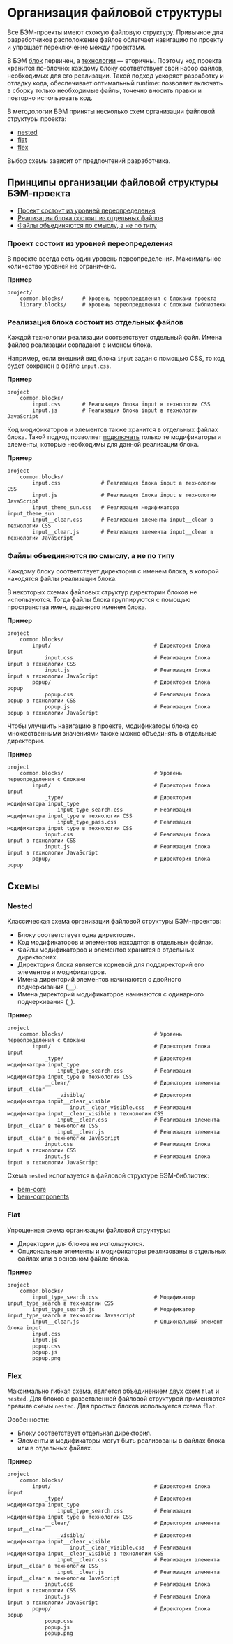# Организация файловой структуры

Все БЭМ-проекты имеют схожую файловую структуру. Привычное для разработчиков расположение файлов облегчает навигацию по проекту и упрощает переключение между проектами.

В БЭМ [блок](../key-concepts/key-concepts.ru.md#Блок) первичен, а [технологии](../key-concepts/key-concepts.ru.md#Технология-реализации)  — вторичны. Поэтому код проекта хранится по-блочно: каждому блоку соответствует свой набор файлов, необходимых для его реализации. Такой подход ускоряет разработку и отладку кода, обеспечивает оптимальный runtime: позволяет включать в сборку только необходимые файлы, точечно вносить правки и повторно использовать код. 

В методологии БЭМ приняты несколько схем организации файловой структуры проекта:

* [nested](#nested)
* [flat](#flat)
* [flex](#flex)

Выбор схемы зависит от предпочтений разработчика.

## Принципы организации файловой структуры БЭМ-проекта

* [Проект состоит из уровней переопределения](#Проект-состоит-из-уровней-переопределения)
* [Реализация блока состоит из отдельных файлов](#Реализация-блока-состоит-из-отдельных-файлов)
* [Файлы объединяются по смыслу, а не по типу](#Файлы-объединяются-по-смыслу-а-не-по-типу)

### Проект состоит из уровней переопределения

В проекте всегда есть один уровень переопределения. Максимальное количество уровней не ограничено.

**Пример**

```files
project/
    common.blocks/      # Уровень переопределения с блоками проекта
    library.blocks/     # Уровень переопределения c блоками библиотеки
```

### Реализация блока состоит из отдельных файлов

Каждой технологии реализации соответствует отдельный файл. Имена файлов реализации совпадают с именем блока. 

Например, если внешний вид блока `input` задан с помощью CSS, то код будет сохранен в файле `input.css`.

**Пример**

```files
project
    common.blocks/
        input.css       # Реализация блока input в технологии CSS
        input.js        # Реализация блока input в технологии JavaScript
```

Код модификаторов и элементов также хранится в отдельных файлах блока. Такой подход позволяет [подключать](../build/build.ru.md) только те модификаторы и элементы, которые необходимы для данной реализации блока. 

**Пример**

```files
project
    common.blocks/
        input.css             # Реализация блока input в технологии CSS
        input.js              # Реализация блока input в технологии JavaScript
        input_theme_sun.css   # Реализация модификатора input_theme_sun
        input__clear.css      # Реализация элемента input__clear в технологии CSS
        input__clear.js       # Реализация элемента input__clear в технологии JavaScript
``` 

### Файлы объединяются по смыслу, а не по типу

Каждому блоку соответствует директория с именем блока, в которой находятся файлы реализации блока.

В некоторых схемах файловых структур директории блоков не используются. Тогда файлы блока группируются с помощью пространства имен, заданного именем блока. 

**Пример**

```files
project
    common.blocks/
        input/                                 # Директория блока input
            input.css                          # Реализация блока input в технологии CSS
            input.js                           # Реализация блока input в технологии JavaScript
        popup/                                 # Директория блока popup
            popup.css                          # Реализация блока popup в технологии CSS 
            popup.js                           # Реализация блока popup в технологии JavaScript
```

Чтобы улучшить навигацию в проекте, модификаторы блока со множественными значениями также можно объединять в отдельные директории. 

**Пример**

```files
project
    common.blocks/                             # Уровень переопределения с блоками 
        input/                                 # Директория блока input
            _type/                             # Директория модификатора input_type
                input_type_search.css          # Реализация модификатора input_type в технологии CSS
                input_type_pass.css            # Реализация модификатора input_type в технологии CSS
            input.css                          # Реализация блока input в технологии CSS
            input.js                           # Реализация блока input в технологии JavaScript
        popup/                                 # Директория блока popup
```


## Схемы 

### Nested

Классическая схема организации файловой структуры БЭМ-проектов:

* Блоку соответствует одна директория.
* Код модификаторов и элементов находятся в отдельных файлах.
* Файлы модификаторов и элементов хранится в отдельных директориях.
* Директория блока является корневой для поддиректорий его элементов и модификаторов.
* Имена директорий элементов начинаются с двойного подчеркивания (`__`).
* Имена директорий модификаторов начинаются с одинарного подчеркивания (`_`).

**Пример**

```files
project
    common.blocks/                             # Уровень переопределения с блоками 
        input/                                 # Директория блока input
            _type/                             # Директория модификатора input_type
                input_type_search.css          # Реализация модификатора input_type в технологии CSS
            __clear/                           # Директория элемента input__clear
                _visible/                      # Директория модификатора input__clear_visible
                    input__clear_visible.css   # Реализация модификатора input__clear_visible в технологии CSS
                input__clear.css               # Реализация элемента input__clear в технологии CSS
                input__clear.js                # Реализация элемента input__clear в технологии JavaScript
            input.css                          # Реализация блока input в технологии CSS
            input.js                           # Реализация блока input в технологии JavaScript
```

Схема `nested` используется в файловой структуре БЭМ-библиотек:

* [bem-core](https://github.com/bem/bem-core/tree/v4.2.1/common.blocks/page)
* [bem-components](https://github.com/bem/bem-components/tree/v6.0.0/common.blocks/button)

### Flat

Упрощенная схема организации файловой структуры:

* Директории для блоков не используются.
* Опциональные элементы и модификаторы реализованы в отдельных файлах или в основном файле блока.

**Пример**

```files
project
    common.blocks/
        input_type_search.css                  # Модификатор input_type_search в технологии CSS
        input_type_search.js                   # Модификатор input_type_search в технологии Javascript
        input__clear.js                        # Опциональный элемент блока input
        input.css
        input.js
        popup.css
        popup.js
        popup.png
```

### Flex

Максимально гибкая схема, является объединением двух схем `flat` и `nested`. Для блоков с разветвленной файловой структурой применяются правила схемы `nested`. Для простых блоков используется схема `flat`. 

Особенности:

* Блоку соответствует отдельная директория.
* Элементы и модификаторы могут быть реализованы в файлах блока или в отдельных файлах.

**Пример**

```files
project
    common.blocks/
        input/                                 # Директория блока input
            _type/                             # Директория модификатора input_type
                input_type_search.css          # Реализация модификатора input_type в технологии CSS
            __clear/                           # Директория элемента input__clear
                _visible/                      # Директория модификатора input__clear_visible
                    input__clear_visible.css   # Реализация модификатора input__clear_visible в технологии CSS
                input__clear.css               # Реализация элемента input__clear в технологии CSS
                input__clear.js                # Реализация элемента input__clear в технологии JavaScript
            input.css                          # Реализация блока input в технологии CSS
            input.js                           # Реализация блока input в технологии JavaScript
        popup/                                 # Директория блока popup
            popup.css
            popup.js
            popup.png
```

